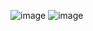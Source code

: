 ![image](https://github.com/Rahul-chaurasiya/Leetcode-Practice-Problem/assets/77222540/72fc4061-f795-4522-984f-8453bf7b17ac)
![image](https://github.com/Rahul-chaurasiya/Leetcode-Practice-Problem/assets/77222540/2be9ac82-6aca-441b-b0ef-210f29acdb5a)
